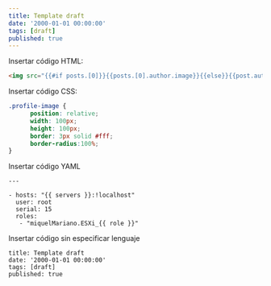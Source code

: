 ```yaml
---
title: Template draft
date: '2000-01-01 00:00:00'
tags: [draft]
published: true
---
```


Insertar código HTML:

``` html
<img src="{{#if posts.[0]}}{{posts.[0].author.image}}{{else}}{{post.author.image}}{{/if}}" class="profile-image" alt="My Profile Photo"/>
```

Insertar código CSS:

``` css
.profile-image {
      position: relative;
      width: 100px;
      height: 100px;
      border: 3px solid #fff;
      border-radius:100%;
}
```

Insertar código YAML

```
---

- hosts: "{{ servers }}:!localhost"
  user: root
  serial: 15
  roles:
   - "miquelMariano.ESXi_{{ role }}"
```

Insertar código sin especificar lenguaje

``` 
title: Template draft
date: '2000-01-01 00:00:00'
tags: [draft]
published: true
```